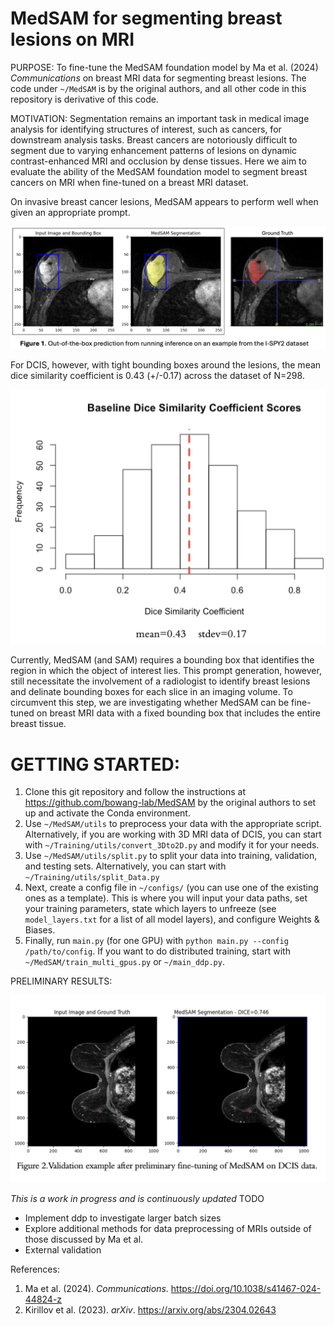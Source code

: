 # MedSAM for segmenting breast lesions on MRI

PURPOSE: To fine-tune the MedSAM foundation model by Ma et al. (2024) *Communications* on breast MRI data for segmenting breast lesions. The code under `~/MedSAM` is by the original authors, and all other code in this repository is derivative of this code. 

MOTIVATION: Segmentation remains an important task in medical image analysis for identifying structures of interest, such as cancers, for downstream analysis tasks. Breast cancers are notoriously difficult to segment due to varying enhancement patterns of lesions on dynamic contrast-enhanced MRI and occlusion by dense tissues. Here we aim to evaluate the ability of the MedSAM foundation model to segment breast cancers on MRI when fine-tuned on a breast MRI dataset. 

On invasive breast cancer lesions, MedSAM appears to perform well when given an appropriate prompt.

<img src="assets/Figure1.png" width="800">

For DCIS, however, with tight bounding boxes around the lesions, the mean dice similarity coefficient is 0.43 (+/-0.17) across the dataset of N=298.

<img src="assets/Figure2.png" width="800">

Currently, MedSAM (and SAM) requires a bounding box that identifies the region in which the object of interest lies. This prompt generation, however, still necessitate the involvement of a radiologist to identify breast lesions and delinate bounding boxes for each slice in an imaging volume. To circumvent this step, we are investigating whether MedSAM can be fine-tuned on breast MRI data with a fixed bounding box that includes the entire breast tissue. 

# GETTING STARTED:
1. Clone this git repository and follow the instructions at https://github.com/bowang-lab/MedSAM by the original authors to set up and activate the Conda environment. 
2. Use `~/MedSAM/utils` to preprocess your data with the appropriate script. Alternatively, if you are working with 3D MRI data of DCIS, you can start with `~/Training/utils/convert_3Dto2D.py` and modify it for your needs. 
3. Use `~/MedSAM/utils/split.py` to split your data into training, validation, and testing sets. Alternatively, you can start with `~/Training/utils/split_Data.py`
4. Next, create a config file in `~/configs/` (you can use one of the existing ones as a template). This is where you will input your data paths, set your training parameters, state which layers to unfreeze (see `model_layers.txt` for a list of all model layers),  and configure Weights & Biases. 
5. Finally, run `main.py` (for one GPU) with `python main.py --config /path/to/config`. If you want to do distributed training, start with `~/MedSAM/train_multi_gpus.py` or `~/main_ddp.py`.

PRELIMINARY RESULTS:

<img src="assets/Figure3.png" width="800">


*This is a work in progress and is continuously updated*
TODO
- Implement ddp to investigate larger batch sizes 
- Explore additional methods for data preprocessing of MRIs outside of those discussed by Ma et al. 
- External validation 

References:
1. Ma et al. (2024). *Communications*. https://doi.org/10.1038/s41467-024-44824-z
2. Kirillov et al. (2023). *arXiv*. https://arxiv.org/abs/2304.02643
